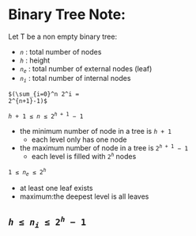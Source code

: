 # Binary Tree Note:

Let T be a non empty binary tree:
- <code>$n$</code> : total number of nodes
- <code>$h$</code> : height
- <code>$n_e$</code> : total number of external nodes (leaf)
- <code>$n_i$</code> : total number of internal nodes

<code>$(\sum_{i=0}^n 2^i = 2^{n+1}-1)$</code>

<code>$h + 1 \leqslant n \leqslant 2^{h+1}-1$</code>
- the minimum number of node in a tree is <code>$h+1$</code>
  - each level only has one node
- the maximum number of node in a tree is <code>$2^{h+1}-1$</code>
  - each level is filled with <code>$2^h$</code> nodes

<code>$1\leqslant n_e \leqslant 2^h$</code>
- at least one leaf exists
- maximum:the deepest level is all leaves

<code>$h \leqslant n_i \leqslant 2^h-1$</code>
- 